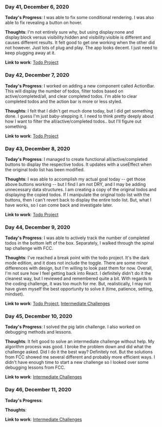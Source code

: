 ### Day 41, December 6, 2020

**Today's Progress**: I was able to fix some conditional rendering. I was also able to fix revealing a button on hover.

**Thoughts**: I'm not entirely sure why, but using display:none and display:block versus visibility:hidden and visibility:visible is different and causes different results. It felt good to get one working when the other did not however.  Just lots of plug and play.  The app looks decent. I just need to keep plugging away at it.

**Link to work**: [Todo Project](https://github.com/jdemarc/react-todos)

### Day 42, December 7, 2020

**Today's Progress**: I worked on adding a new component called ActionBar.  This will display the number of todos, filter todos based on active/completed/all, and clear completed todos. I'm able to clear completed todos and the action bar is more or less styled.

**Thoughts**: I felt that I didn't get much done today, but I did get something done. I guess I'm just baby-stepping it. I need to think pretty deeply about how I want to filter the all/active/completed todos.. but I'll figure out something.

**Link to work**: [Todo Project](https://github.com/jdemarc/react-todos)

### Day 43, December 8, 2020

**Today's Progress**: I managed to create functional all/active/completed buttons to display the respective todos. It updates with a useEffect when the original todo list has been modified.

**Thoughts**: I was able to accomplish my actual goal today -- get those above buttons working -- but I find I am not DRY, and I may be adding unnecessary data structures.  I am creating a copy of the original todos and displaying the copied todos.  If I manipulate the original todo list with the buttons, then I can't revert back to display the entire todo list. But, what I have works, so I can come back and investigate later.

**Link to work**: [Todo Project](https://github.com/jdemarc/react-todos)

### Day 44, December 9, 2020

**Today's Progress**: I was able to actively track the number of completed todos in the bottom left of the box. Separately, I walked through the spinal tap challenge with FCC.

**Thoughts**: I've reached a break point with the todo project. It's the dark mode edition, and it does not include the toggle. There are some minor differences with design, but I'm willing to look past them for now. Overall, I'm not sure how I feel getting back into React. I definitely didn't do it the cleanest way, but I reviewed and remembered quite a bit. With regards to the coding challenge, it was too much for me. But, realistically, I may not have given myself the best opportunity to solve it (time, patience, setting, mindset).

**Link to work**: [Todo Project](https://github.com/jdemarc/react-todos), [Intermediate Challenges](https://github.com/jdemarc/100-days-of-code/tree/main/fcc-js-algorithms-dstructures/intermediate-algorithm-scripting)

### Day 45, December 10, 2020

**Today's Progress**: I solved the pig latin challenge. I also worked on debugging methods and lessons.

**Thoughts**: It felt good to solve an intermediate challenge without help. My algorithm process was good. I broke the problem down and did what the challenge asked. Did I do it the best way? Definitely not. But the solutions from FCC showed me several different and probably more efficient ways. I didn't have enough time to start a new challenge so I looked over some debugging lessons from FCC.

**Link to work**: [Intermediate Challenges](https://github.com/jdemarc/100-days-of-code/tree/main/fcc-js-algorithms-dstructures/intermediate-algorithm-scripting)

### Day 46, December 11, 2020

**Today's Progress**: 

**Thoughts**:

**Link to work**: [Intermediate Challenges](https://github.com/jdemarc/100-days-of-code/tree/main/fcc-js-algorithms-dstructures/intermediate-algorithm-scripting)